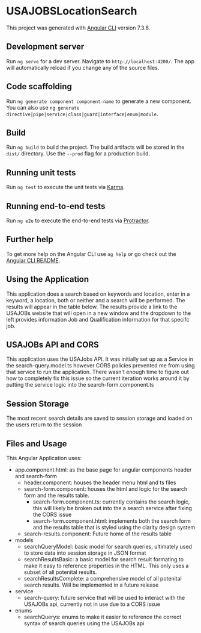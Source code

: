 # USAJOBSLocationSearch

This project was generated with [Angular CLI](https://github.com/angular/angular-cli) version 7.3.8.

## Development server

Run `ng serve` for a dev server. Navigate to `http://localhost:4200/`. The app will automatically reload if you change any of the source files.

## Code scaffolding

Run `ng generate component component-name` to generate a new component. You can also use `ng generate directive|pipe|service|class|guard|interface|enum|module`.

## Build

Run `ng build` to build the project. The build artifacts will be stored in the `dist/` directory. Use the `--prod` flag for a production build.

## Running unit tests

Run `ng test` to execute the unit tests via [Karma](https://karma-runner.github.io).

## Running end-to-end tests

Run `ng e2e` to execute the end-to-end tests via [Protractor](http://www.protractortest.org/).

## Further help

To get more help on the Angular CLI use `ng help` or go check out the [Angular CLI README](https://github.com/angular/angular-cli/blob/master/README.md).

## Using the Application

This application does a search based on keywords and location, enter in a keyword, a location, both or neither and a search will be performed.  The results will appear in the table below.  The results provide a link to the USAJOBs website that will open in a new window and the dropdown to the left provides information Job and Qualification information for that specifc job.

## USAJOBs API and CORS
This application uses the USAJobs API.  It was initially set up as a Service in the search-query.model.ts however CORS policies prevented me from using that service to run the application.  There wasn't enough time to figure out how to completely fix this issue so the current iteration works around it by putting the service logic into the search-form.component.ts

## Session Storage
The most recent search details are saved to session storage and loaded on the users return to the session

## Files and Usage
This Angular Application uses:
- app.component.html: as the base page for angular components header and search-form
    - header.component: houses the header menu html and ts files
    - search-form.component: houses the html and logic for the search form and the results table.
        - search-form.component.ts: currently contains the search logic, this will likely be broken out into the a search service after fixing the CORS issue
        - search-form.component.html: implements both the search form and the results table that is styled using the clarity design system
    - search-results.component:  Future home of the results table 
- models
    - searchQueryModel: basic model for search queries, ultimately used to store data into session storage in JSON format
    - searchResultsBasic: a basic model for search result formating to make it easy to reference properties in the HTML.  This only uses a subset of all potenital results.
    - searchResultsComplete: a comprehensive model of all potenital search results.  Will be implemented in a future release
- service
    - search-query: future service that will be used to interact with the USAJOBs api, currently not in use due to a CORS issue
- enums
    - searchQuerys: enums to make it easier to reference the correct syntax of search queries using the USAJOBs api

